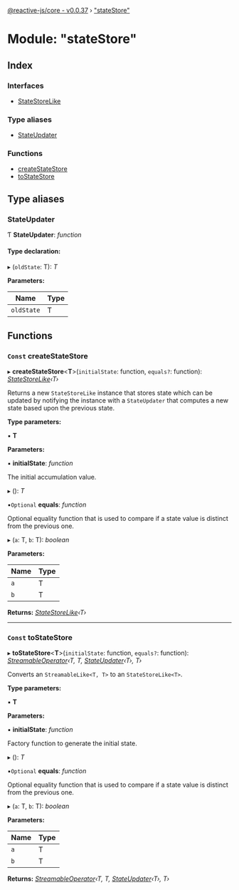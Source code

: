 [@reactive-js/core - v0.0.37](../README.md) › ["stateStore"](_statestore_.md)

# Module: "stateStore"

## Index

### Interfaces

* [StateStoreLike](../interfaces/_statestore_.statestorelike.md)

### Type aliases

* [StateUpdater](_statestore_.md#stateupdater)

### Functions

* [createStateStore](_statestore_.md#const-createstatestore)
* [toStateStore](_statestore_.md#const-tostatestore)

## Type aliases

###  StateUpdater

Ƭ **StateUpdater**: *function*

#### Type declaration:

▸ (`oldState`: T): *T*

**Parameters:**

Name | Type |
------ | ------ |
`oldState` | T |

## Functions

### `Const` createStateStore

▸ **createStateStore**<**T**>(`initialState`: function, `equals?`: function): *[StateStoreLike](../interfaces/_statestore_.statestorelike.md)‹T›*

Returns a new `StateStoreLike` instance that stores state which can
be updated by notifying the instance with a `StateUpdater` that computes a
new state based upon the previous state.

**Type parameters:**

▪ **T**

**Parameters:**

▪ **initialState**: *function*

The initial accumulation value.

▸ (): *T*

▪`Optional`  **equals**: *function*

Optional equality function that is used to compare
if a state value is distinct from the previous one.

▸ (`a`: T, `b`: T): *boolean*

**Parameters:**

Name | Type |
------ | ------ |
`a` | T |
`b` | T |

**Returns:** *[StateStoreLike](../interfaces/_statestore_.statestorelike.md)‹T›*

___

### `Const` toStateStore

▸ **toStateStore**<**T**>(`initialState`: function, `equals?`: function): *[StreamableOperator](_streamable_.md#streamableoperator)‹T, T, [StateUpdater](_statestore_.md#stateupdater)‹T›, T›*

Converts an `StreamableLike<T, T>` to an `StateStoreLike<T>`.

**Type parameters:**

▪ **T**

**Parameters:**

▪ **initialState**: *function*

Factory function to generate the initial state.

▸ (): *T*

▪`Optional`  **equals**: *function*

Optional equality function that is used to compare
if a state value is distinct from the previous one.

▸ (`a`: T, `b`: T): *boolean*

**Parameters:**

Name | Type |
------ | ------ |
`a` | T |
`b` | T |

**Returns:** *[StreamableOperator](_streamable_.md#streamableoperator)‹T, T, [StateUpdater](_statestore_.md#stateupdater)‹T›, T›*
